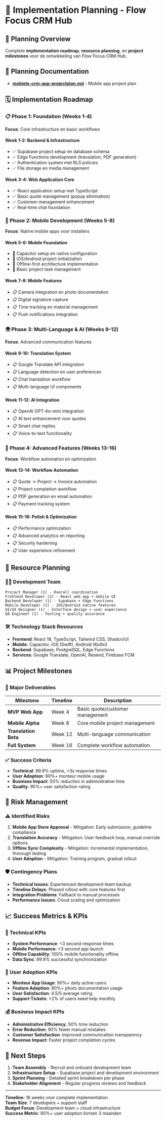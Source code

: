 # 📅 Implementation Planning - Flow Focus CRM Hub

## 🎯 Planning Overview
Complete **implementation roadmap**, **resource planning**, en **project milestones** voor de ontwikkeling van Flow Focus CRM Hub.

## 📁 Planning Documentation
- **[mobiele-crm-app-projectplan.md](./mobiele-crm-app-projectplan.md)** - Mobile app project plan

## 🗓️ Implementation Roadmap

### 📋 Phase 1: Foundation (Weeks 1-4)
**Focus**: Core infrastructure en basic workflows

#### Week 1-2: Backend & Infrastructure
- ✅ Supabase project setup en database schema
- ✅ Edge Functions development (translation, PDF generation)
- ✅ Authentication system met RLS policies
- ✅ File storage en media management

#### Week 3-4: Web Application Core
- ✅ React application setup met TypeScript
- ✅ Basic quote management (popup elimination)
- ✅ Customer management enhancement
- ✅ Real-time chat foundation

### 📱 Phase 2: Mobile Development (Weeks 5-8)
**Focus**: Native mobile apps voor installers

#### Week 5-6: Mobile Foundation
- 🔄 Capacitor setup en native configuration
- 🔄 iOS/Android project initialization
- 🔄 Offline-first architecture implementation
- 🔄 Basic project task management

#### Week 7-8: Mobile Features
- 📋 Camera integration en photo documentation
- 📋 Digital signature capture
- 📋 Time tracking en material management
- 📋 Push notifications integration

### 🌍 Phase 3: Multi-Language & AI (Weeks 9-12)
**Focus**: Advanced communication features

#### Week 9-10: Translation System
- 📋 Google Translate API integration
- 📋 Language detection en user preferences
- 📋 Chat translation workflow
- 📋 Multi-language UI components

#### Week 11-12: AI Integration
- 📋 OpenAI GPT-4o-mini integration
- 📋 AI text enhancement voor quotes
- 📋 Smart chat replies
- 📋 Voice-to-text functionality

### 🔧 Phase 4: Advanced Features (Weeks 13-16)
**Focus**: Workflow automation en optimization

#### Week 13-14: Workflow Automation
- 📋 Quote → Project → Invoice automation
- 📋 Project completion workflow
- 📋 PDF generation en email automation
- 📋 Payment tracking system

#### Week 15-16: Polish & Optimization
- 📋 Performance optimization
- 📋 Advanced analytics en reporting
- 📋 Security hardening
- 📋 User experience refinement

## 👥 Resource Planning

### 🧑‍💻 Development Team
```
Project Manager (1) - Overall coordination
Frontend Developer (2) - React web app + mobile UI
Backend Developer (1) - Supabase + Edge Functions  
Mobile Developer (1) - iOS/Android native features
UI/UX Designer (1) - Interface design + user experience
QA Engineer (1) - Testing + quality assurance
```

### 🛠️ Technology Stack Resources
- **Frontend**: React 18, TypeScript, Tailwind CSS, Shadcn/UI
- **Mobile**: Capacitor, iOS (Swift), Android (Kotlin)
- **Backend**: Supabase, PostgreSQL, Edge Functions
- **Services**: Google Translate, OpenAI, Resend, Firebase FCM

## 📊 Project Milestones

### 🎯 Major Deliverables
| Milestone | Timeline | Description |
|-----------|----------|-------------|
| **MVP Web App** | Week 4 | Basic quote/customer management |
| **Mobile Alpha** | Week 8 | Core mobile project management |
| **Translation Beta** | Week 12 | Multi-language communication |
| **Full System** | Week 16 | Complete workflow automation |

### ✅ Success Criteria
- **Technical**: 99.9% uptime, <3s response times
- **User Adoption**: 90%+ monteur mobile usage
- **Business Impact**: 50% reduction in administrative time
- **Quality**: 95%+ user satisfaction rating

## 🎯 Risk Management

### ⚠️ Identified Risks
1. **Mobile App Store Approval** - Mitigation: Early submission, guideline compliance
2. **Translation Accuracy** - Mitigation: User feedback loop, manual override options
3. **Offline Sync Complexity** - Mitigation: Incremental implementation, thorough testing
4. **User Adoption** - Mitigation: Training program, gradual rollout

### 🛡️ Contingency Plans
- **Technical Issues**: Experienced development team backup
- **Timeline Delays**: Phased rollout with core features first
- **Integration Problems**: Fallback to manual processes
- **Performance Issues**: Cloud scaling and optimization

## 📈 Success Metrics & KPIs

### 🎯 Technical KPIs
- **System Performance**: <3 second response times
- **Mobile Performance**: <3 second app launch
- **Offline Capability**: 100% mobile functionality offline
- **Data Sync**: 99.9% successful synchronization

### 👥 User Adoption KPIs
- **Monteur App Usage**: 90%+ daily active users
- **Feature Adoption**: 80%+ photo documentation usage
- **User Satisfaction**: 4.5/5 average rating
- **Support Tickets**: <2% of users need help monthly

### 💰 Business Impact KPIs
- **Administrative Efficiency**: 50% time reduction
- **Error Reduction**: 90% fewer manual mistakes
- **Customer Satisfaction**: Improved communication transparency
- **Revenue Impact**: Faster project completion cycles

## 🎯 Next Steps
1. **Team Assembly** - Recruit and onboard development team
2. **Infrastructure Setup** - Supabase project and development environment
3. **Sprint Planning** - Detailed sprint breakdown per phase
4. **Stakeholder Alignment** - Regular progress reviews and feedback

---
**Timeline**: 16 weeks voor complete implementation  
**Team Size**: 7 developers + support staff  
**Budget Focus**: Development team + cloud infrastructure  
**Success Metric**: 90%+ user adoption binnen 3 maanden
